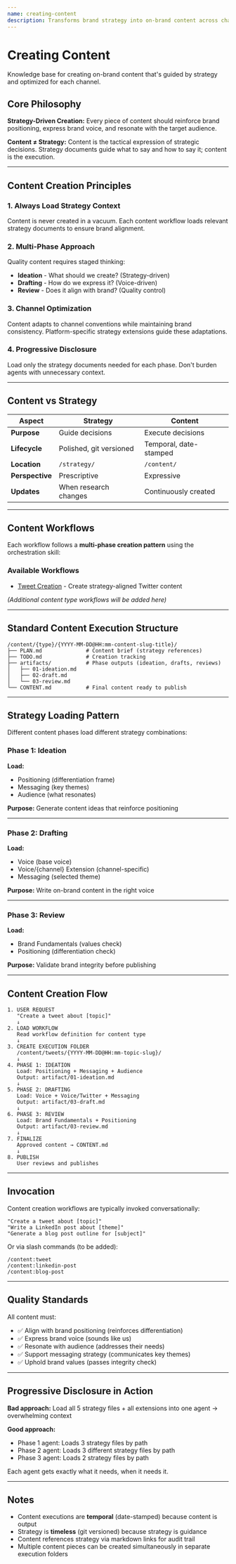 ```yaml
---
name: creating-content
description: Transforms brand strategy into on-brand content across channels. A content creator's guide to strategy-driven content production.
---
```


# Creating Content

Knowledge base for creating on-brand content that's guided by strategy and optimized for each channel.

## Core Philosophy

**Strategy-Driven Creation:** Every piece of content should reinforce brand positioning, express brand voice, and resonate with the target audience.

**Content ≠ Strategy:** Content is the tactical expression of strategic decisions. Strategy documents guide what to say and how to say it; content is the execution.

---

## Content Creation Principles

### 1. **Always Load Strategy Context**
Content is never created in a vacuum. Each content workflow loads relevant strategy documents to ensure brand alignment.

### 2. **Multi-Phase Approach**
Quality content requires staged thinking:
- **Ideation** - What should we create? (Strategy-driven)
- **Drafting** - How do we express it? (Voice-driven)
- **Review** - Does it align with brand? (Quality control)

### 3. **Channel Optimization**
Content adapts to channel conventions while maintaining brand consistency. Platform-specific strategy extensions guide these adaptations.

### 4. **Progressive Disclosure**
Load only the strategy documents needed for each phase. Don't burden agents with unnecessary context.

---

## Content vs Strategy

| Aspect | Strategy | Content |
|--------|----------|---------|
| **Purpose** | Guide decisions | Execute decisions |
| **Lifecycle** | Polished, git versioned | Temporal, date-stamped |
| **Location** | `/strategy/` | `/content/` |
| **Perspective** | Prescriptive | Expressive |
| **Updates** | When research changes | Continuously created |

---

## Content Workflows

Each workflow follows a **multi-phase creation pattern** using the orchestration skill:

### Available Workflows

- [Tweet Creation](workflows/tweets/WORKFLOW.md) - Create strategy-aligned Twitter content

*(Additional content type workflows will be added here)*

---

## Standard Content Execution Structure

```
/content/{type}/{YYYY-MM-DD@HH:mm-content-slug-title}/
├── PLAN.md              # Content brief (strategy references)
├── TODO.md              # Creation tracking
├── artifacts/           # Phase outputs (ideation, drafts, reviews)
│   ├── 01-ideation.md
│   ├── 02-draft.md
│   └── 03-review.md
└── CONTENT.md           # Final content ready to publish
```

---

## Strategy Loading Pattern

Different content phases load different strategy combinations:

### Phase 1: Ideation
**Load:**
- Positioning (differentiation frame)
- Messaging (key themes)
- Audience (what resonates)

**Purpose:** Generate content ideas that reinforce positioning

---

### Phase 2: Drafting
**Load:**
- Voice (base voice)
- Voice/{channel} Extension (channel-specific)
- Messaging (selected theme)

**Purpose:** Write on-brand content in the right voice

---

### Phase 3: Review
**Load:**
- Brand Fundamentals (values check)
- Positioning (differentiation check)

**Purpose:** Validate brand integrity before publishing

---

## Content Creation Flow

```
1. USER REQUEST
   "Create a tweet about [topic]"
   ↓
2. LOAD WORKFLOW
   Read workflow definition for content type
   ↓
3. CREATE EXECUTION FOLDER
   /content/tweets/{YYYY-MM-DD@HH:mm-topic-slug}/
   ↓
4. PHASE 1: IDEATION
   Load: Positioning + Messaging + Audience
   Output: artifact/01-ideation.md
   ↓
5. PHASE 2: DRAFTING
   Load: Voice + Voice/Twitter + Messaging
   Output: artifact/03-draft.md
   ↓
6. PHASE 3: REVIEW
   Load: Brand Fundamentals + Positioning
   Output: artifact/03-review.md
   ↓
7. FINALIZE
   Approved content → CONTENT.md
   ↓
8. PUBLISH
   User reviews and publishes
```

---

## Invocation

Content creation workflows are typically invoked conversationally:

```
"Create a tweet about [topic]"
"Write a LinkedIn post about [theme]"
"Generate a blog post outline for [subject]"
```

Or via slash commands (to be added):
```
/content:tweet
/content:linkedin-post
/content:blog-post
```

---

## Quality Standards

All content must:
- ✅ Align with brand positioning (reinforces differentiation)
- ✅ Express brand voice (sounds like us)
- ✅ Resonate with audience (addresses their needs)
- ✅ Support messaging strategy (communicates key themes)
- ✅ Uphold brand values (passes integrity check)

---

## Progressive Disclosure in Action

**Bad approach:**
Load all 5 strategy files + all extensions into one agent → overwhelming context

**Good approach:**
- Phase 1 agent: Loads 3 strategy files by path
- Phase 2 agent: Loads 3 different strategy files by path
- Phase 3 agent: Loads 2 strategy files by path

Each agent gets exactly what it needs, when it needs it.

---

## Notes

- Content executions are **temporal** (date-stamped) because content is output
- Strategy is **timeless** (git versioned) because strategy is guidance
- Content references strategy via markdown links for audit trail
- Multiple content pieces can be created simultaneously in separate execution folders
